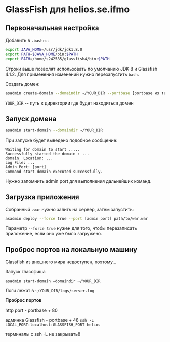# GlassFish для helios.se.ifmo

## Первоначальная настройка

Добавить в `.bashrc`:

```bash
export JAVA_HOME=/usr/jdk/jdk1.8.0
export PATH=$JAVA_HOME/bin:$PATH
export PATH=/home/s242585/glassfish4/bin:$PATH
```

Строки выше позволят использовать по умолчанию JDK 8 и Glassfish 4.1.2.
Для применения изменений нужно перезапустить `bash`.

Создать домен:

```bash
asadmin create-domain --domaindir ~/YOUR_DIR --portbase [portbase из таблицы с вариантами]
```

`YOUR_DIR` -- путь к директории где будет находиться домен

## Запуск домена

```bash
asadmin start-domain --domaindir ~/YOUR_DIR
```

При запуске будет выведено подобное сообщение:
```
Waiting for domain to start .....
Successfully started the domain : ...
domain  Location: ...
Log File: ...
Admin Port: [port]
Command start-domain executed successfully.
```

Нужно запомнить admin port для выполнения дальнейших команд.

## Загрузка приложения

Собранный `.war` нужно залить на сервер, затем запустить:

```bash
asadmin deploy --force true --port [admin port] path/to/war.war
```

Параметр `--force true` нужен для того, чтобы перезаписать приложение,
если оно уже было загружено.

## Проброс портов на локальную машину

Glassfish из внешнего мира недоступен, поэтому...

Запуск глассфиша

`asadmin start-domain —domaindir ~/YOUR_DIR`

Логи лежат в `~/YOUR_DIR/logs/server.log`

__Проброс портов__

http port         - portbase + 80

админка Glassfish - portbase + 48
`ssh -L LOCAL_PORT:localhost:GLASSFISH_PORT helios`

терминалы с ssh -L не закрывать!!
